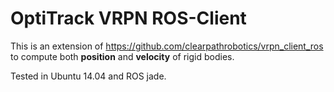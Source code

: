OptiTrack VRPN ROS-Client
===================

This is an extension of https://github.com/clearpathrobotics/vrpn_client_ros to compute both **position** and **velocity** of rigid bodies.

Tested in Ubuntu 14.04 and ROS jade.
